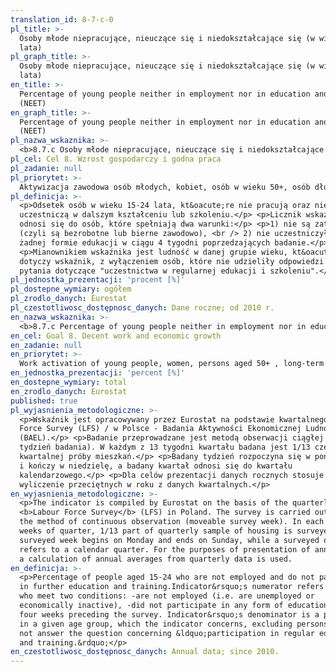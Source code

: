 ```yaml
---
translation_id: 8-7-c-0
pl_title: >-
  Osoby młode niepracujące, nieuczące się i niedokształcające się (w wieku 15-24
  lata)
pl_graph_title: >-
  Osoby młode niepracujące, nieuczące się i niedokształcające się (w wieku 15-24
  lata)
en_title: >-
  Percentage of young people neither in employment nor in education and training
  (NEET)
en_graph_title: >-
  Percentage of young people neither in employment nor in education and training
  (NEET)
pl_nazwa_wskaznika: >-
  <b>8.7.c Osoby młode niepracujące, nieuczące się i niedokształcające się (w wieku 15-24 lata)</b>
pl_cel: Cel 8. Wzrost gospodarczy i godna praca
pl_zadanie: null
pl_priorytet: >-
  Aktywizacja zawodowa osób młodych, kobiet, osób w wieku 50+, osób długotrwale bezrobotnych, jak również niepełnosprawnych
pl_definicja: >-
  <p>Odsetek osób w wieku 15-24 lata, kt&oacute;re nie pracują oraz nie
  uczestniczą w dalszym kształceniu lub szkoleniu.</p> <p>Licznik wskaźnika
  odnosi się do osób, które spełniają dwa warunki:</p> <p>1) nie są zatrudnione
  (czyli są bezrobotne lub bierne zawodowo), <br /> 2) nie uczestniczyły w
  żadnej formie edukacji w ciągu 4 tygodni poprzedzających badanie.</p>
  <p>Mianownikiem wskaźnika jest ludność w danej grupie wieku, kt&oacute;rej
  dotyczy wskaźnik, z wyłączeniem osób, które nie udzieliły odpowiedzi na
  pytania dotyczące "uczestnictwa w regularnej edukacji i szkoleniu".</p>
pl_jednostka_prezentacji: 'procent [%]'
pl_dostepne_wymiary: ogółem
pl_zrodlo_danych: Eurostat
pl_czestotliwosc_dostępnosc_danych: Dane roczne; od 2010 r.
en_nazwa_wskaznika: >-
  <b>8.7.c Percentage of young people neither in employment nor in education and training (NEET)</b>
en_cel: Goal 8. Decent work and economic growth
en_zadanie: null
en_priorytet: >-
  Work activation of young people, women, persons aged 50+ , long-term unemployed as well as persons with disabilities
en_jednostka_prezentacji: 'percent [%]'
en_dostepne_wymiary: total
en_zrodlo_danych: Eurostat
published: true
pl_wyjasnienia_metodologiczne: >-
  <p>Wskaźnik jest opracowywany przez Eurostat na podstawie kwartalnego Labour
  Force Survey (LFS) / w Polsce - Badania Aktywności Ekonomicznej Ludności
  (BAEL).</p> <p>Badanie przeprowadzane jest metodą obserwacji ciągłej (ruchomy
  tydzień badania). W każdym z 13 tygodni kwartału badana jest 1/13 część
  kwartalnej próby mieszkań.</p> <p>Badany tydzień rozpoczyna się w poniedziałek
  i kończy w niedzielę, a badany kwartał odnosi się do kwartału
  kalendarzowego.</p> <p>Dla celów prezentacji danych rocznych stosuje się
  wyliczenie przeciętnych w roku z danych kwartalnych.</p>
en_wyjasnienia_metodologiczne: >-
  <p>The indicator is compiled by Eurostat on the basis of the quarterly
  <b>Labour Force Survey</b> (LFS) in Poland. The survey is carried out using
  the method of continuous observation (moveable survey week). In each of 13
  weeks of quarter, 1/13 part of quarterly sample of housing is surveyed. A
  surveyed week begins on Monday and ends on Sunday, while a surveyed quarter
  refers to a calendar quarter. For the purposes of presentation of annual data,
  a calculation of annual averages from quarterly data is used.
en_definicja: >-
  <p>Percentage of people aged 15-24 who are not employed and do not participate
  in further education and training.Indicator&rsquo;s numerator refers to those
  who meet two conditions: -are not employed (i.e. are unemployed or
  economically inactive), -did not participate in any form of education during
  four weeks preceding the survey. Indicator&rsquo;s denominator is a population
  in a given age group, which the indicator concerns, excluding persons who did
  not answer the question concerning &ldquo;participation in regular education
  and training.&rdquo;</p>
en_czestotliwosc_dostępnosc_danych: Annual data; since 2010.
---
```

